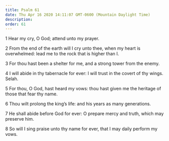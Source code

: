```yaml
---
title: Psalm 61
date: Thu Apr 16 2020 14:11:07 GMT-0600 (Mountain Daylight Time)
description: 
order: 61
---
```


<p>1 Hear my cry, O God; attend unto my prayer.</p>
<p>
  2 From the end of the earth will I cry unto thee, when my heart is
  overwhelmed: lead me to the rock that is higher than I.
</p>
<p>3 For thou hast been a shelter for me, and a strong tower from the enemy.</p>
<p>
  4 I will abide in thy tabernacle for ever: I will trust in the covert of thy
  wings. Selah.
</p>
<p>
  5 For thou, O God, hast heard my vows: thou hast given me the heritage of
  those that fear thy name.
</p>
<p>
  6 Thou wilt prolong the king&#x2019;s life: and his years as many generations.
</p>
<p>
  7 He shall abide before God for ever: O prepare mercy and truth, which may
  preserve him.
</p>
<p>
  8 So will I sing praise unto thy name for ever, that I may daily perform my
  vows.
</p>
